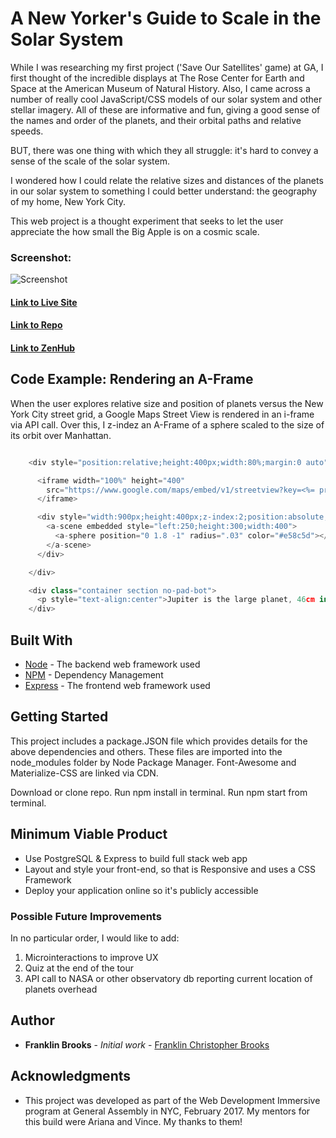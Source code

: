 # A New Yorker's Guide to Scale in the Solar System

While I was researching my first project ('Save Our Satellites' game) at GA, I first thought of the incredible displays at The Rose Center for Earth and Space at the American Museum of Natural History. Also, I came across a number of really cool JavaScript/CSS models of our solar system and other stellar imagery.  All of these are informative and fun, giving a good sense of the names and order of the planets, and their orbital paths and relative speeds.

BUT, there was one thing with which they all struggle: it's hard to convey a sense of the scale of the solar system.

I wondered how I could relate the relative sizes and distances of the planets in our solar system to something I could better understand: the geography of my home, New York City.

This web project is a thought experiment that seeks to let the user appreciate the how small the Big Apple is on a cosmic scale. 

### Screenshot:
![Screenshot](http://franklinchristopherbrooks.com/images/PlanetsScreenShot.png)

#### [Link to Live Site](https://desolate-everglades-65827.herokuapp.com/)  
#### [Link to Repo](https://github.com/franklinbrooks/Planets)  
#### [Link to ZenHub](https://github.com/franklinbrooks/Planets#boards?repos=82419944)  

## Code Example: Rendering an A-Frame
When the user explores relative size and position of planets versus the New York City street grid, a Google Maps Street View is rendered in an i-frame via API call.  Over this, I z-indez an A-Frame of a sphere scaled to the size of its orbit over Manhattan. 

```javascript

    <div style="position:relative;height:400px;width:80%;margin:0 auto">

      <iframe width="100%" height="400"
        src="https://www.google.com/maps/embed/v1/streetview?key=<%= process.env.GOOGLE_KEY %>&location=40.722472,-73.999280&heading=45&pitch=5&fov=100">
      </iframe>

      <div style="width:900px;height:400px;z-index:2;position:absolute;top:0px">
        <a-scene embedded style="left:250;height:300;width:400">
          <a-sphere position="0 1.8 -1" radius=".03" color="#e58c5d"></a-sphere>
        </a-scene>
      </div>

    </div>

    <div class="container section no-pad-bot">
      <p style="text-align:center">Jupiter is the large planet, 46cm in size, above Broadway in SoHo. (Use arrow keys / mouse to pan / zoom)</p>
    </div>


````

## Built With

* [Node](https://nodejs.org/) - The backend web framework used
* [NPM](https://www.npmjs.com/) - Dependency Management
* [Express](expressjs.com) - The frontend web framework used

## Getting Started

This project includes a package.JSON file which provides details for the above dependencies and others. These files are imported into the node_modules folder by Node Package Manager. Font-Awesome and Materialize-CSS are linked via CDN.

Download or clone repo.
Run npm install in terminal.
Run npm start from terminal.

## Minimum Viable Product
- Use PostgreSQL & Express to build full stack web app
- Layout and style your front-end, so that is Responsive and uses a CSS Framework
- Deploy your application online so it's publicly accessible

### Possible Future Improvements
In no particular order, I would like to add:
  1. Microinteractions to improve UX
  1. Quiz at the end of the tour
  1. API call to NASA or other observatory db reporting current location of planets overhead


## Author

* **Franklin Brooks** - *Initial work* - [Franklin Christopher Brooks](https://github.com/franklinbrooks)

## Acknowledgments

* This project was developed as part of the Web Development Immersive program at General Assembly in NYC, February 2017. My mentors for this build were Ariana and Vince. My thanks to them!
